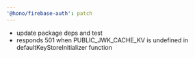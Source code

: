 ```yaml
---
'@hono/firebase-auth': patch
---
```


- update package deps and test
- responds 501 when PUBLIC_JWK_CACHE_KV is undefined in defaultKeyStoreInitializer function